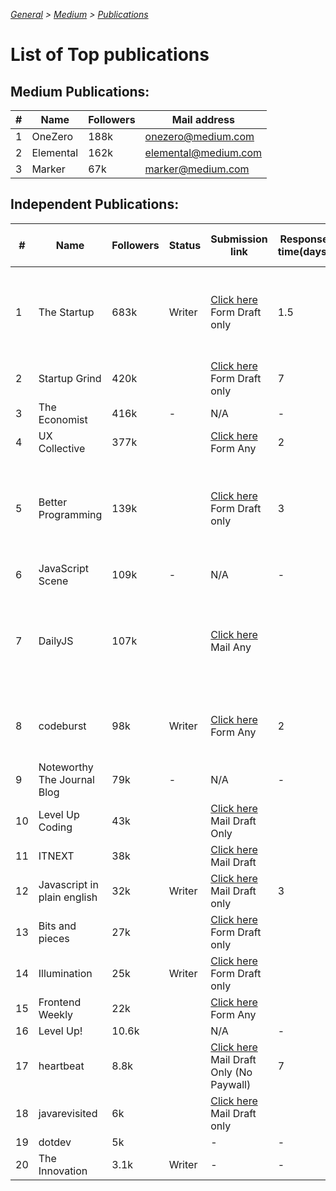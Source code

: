 _[General](../README.md) > [Medium](./main.md) > [Publications](./Publications.md)_

# List of Top publications

## Medium Publications:

| #   | Name      | Followers | Mail address         |
| --- | --------- | --------- | -------------------- |
| 1   | OneZero   | 188k      | onezero@medium.com   |
| 2   | Elemental | 162k      | elemental@medium.com |
| 3   | Marker    | 67k       | marker@medium.com    |

## Independent Publications:

| #   | Name                        | Followers | Status | Submission link                                                                                                                                      | Response time(days) | Writer Request Dates                                           |
| --- | --------------------------- | --------- | ------ | ---------------------------------------------------------------------------------------------------------------------------------------------------- | ------------------- | -------------------------------------------------------------- |
| 1   | The Startup                 | 683k      | Writer | [Click here](https://medium.com/swlh/when-one-upvote-is-worth-a-thousand-visitors-3e8ed27bcd3e) Form Draft only                                      | 1.5                 | 1AM 18/07(2), 1AM 22/07(2), 330PM 27/07(3) ✅                  |
| 2   | Startup Grind               | 420k      |        | [Click here](https://airtable.com/shrShpeN89HrzCzOB) Form Draft only                                                                                 | 7                   |                                                                |
| 3   | The Economist               | 416k      | -      | N/A                                                                                                                                                  | -                   | -                                                              |
| 4   | UX Collective               | 377k      |        | [Click here](https://uxdesign.cc/why-and-how-to-publish-with-the-ux-collective-8c8d1dd018a7) Form Any                                                | 2                   |                                                                |
| 5   | Better Programming          | 139k      |        | [Click here](https://medium.com/better-programming/write-for-us-5c4bcba59397) Form Draft only                                                        | 3                   | 2PM 19/07(2), 1AM 22/07(2), 420PM 03/08(3), 435PM 24/08(4)     |
| 6   | JavaScript Scene            | 109k      | -      | N/A                                                                                                                                                  | -                   | -                                                              |
| 7   | DailyJS                     | 107k      |        | [Click here](https://medium.com/dailyjs/how-to-submit-your-story-to-dailyjs-30f02b2d5287) Mail Any                                                   |                     | 130AM 24/07(2), 620PM 25/07(2), 320PM 06/08(3), 435PM 24/08(4) |
| 8   | codeburst                   | 98k       | Writer | [Click here](https://codeburst.io/how-to-write-for-codeburst-io-63fec4bf111c) Form Any                                                               | 2                   | 135AM 24/07(2), 625PM 25/07(2) ✅                              |
| 9   | Noteworthy The Journal Blog | 79k       | -      | N/A                                                                                                                                                  | -                   | -                                                              |
| 10  | Level Up Coding             | 43k       |        | [Click here](https://levelup.gitconnected.com/how-to-get-published-on-gitconnected-dac547ef556b) Mail Draft Only                                     |                     |                                                                |
| 11  | ITNEXT                      | 38k       |        | [Click here](https://itnext.io/write-for-itnext-4dea1fd3adf) Mail Draft                                                                              |                     |                                                                |
| 12  | Javascript in plain english | 32k       | Writer | [Click here](https://medium.com/javascript-in-plain-english/https-medium-com-javascript-in-plain-english-join-our-team-b0854ead7d14) Mail Draft only | 3                   | 430AM 23/07(N) ✅                                              |
| 13  | Bits and pieces             | 27k       |        | [Click here](https://blog.bitsrc.io/how-to-write-a-post-for-bits-and-pieces-13de0133151b) Form Draft only                                            |                     | 1050PM 25/08(4)                                                   |
| 14  | Illumination                | 25k       | Writer | [Click here](https://digitalmehmet.com/contact/) Form Draft only                                                                                     |                     | 18/07(N) ✅                                                    |
| 15  | Frontend Weekly             | 22k       |        | [Click here](https://medium.com/front-end-weekly) Form Any                                                                                           |                     |                                                                |
| 16  | Level Up!                   | 10.6k     |        | N/A                                                                                                                                                  | -                   | -                                                              |
| 17  | heartbeat                   | 8.8k      |        | [Click here](https://heartbeat.fritz.ai/call-for-contributors-fee7f5b80f3e) Mail Draft Only (No Paywall)                                             | 7                   |                                                                |
| 18  | javarevisited               | 6k        |        | [Click here](https://medium.com/javarevisited/how-to-contribute-to-javarevisited-e95dcb0e8769) Mail Draft only                                       |                     |                                                                |
| 19  | dotdev                      | 5k        |        | -                                                                                                                                                    | -                   | -                                                              |
| 20  | The Innovation              | 3.1k      | Writer | -                                                                                                                                                    | -                   | ✅                                                             |
